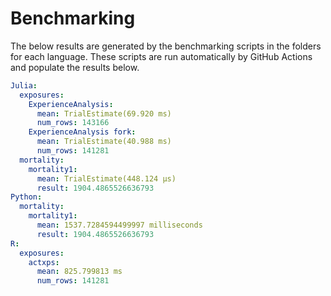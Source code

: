 # Benchmarking 

The below results are generated by the benchmarking scripts in the folders for each language. These scripts are run automatically by GitHub Actions and populate the results below. 

```yaml 
Julia:
  exposures:
    ExperienceAnalysis:
      mean: TrialEstimate(69.920 ms)
      num_rows: 143166
    ExperienceAnalysis fork:
      mean: TrialEstimate(40.988 ms)
      num_rows: 141281
  mortality:
    mortality1:
      mean: TrialEstimate(448.124 μs)
      result: 1904.4865526636793
Python:
  mortality:
    mortality1:
      mean: 1537.7284594499997 milliseconds
      result: 1904.4865526636793
R:
  exposures:
    actxps:
      mean: 825.799813 ms
      num_rows: 141281
```